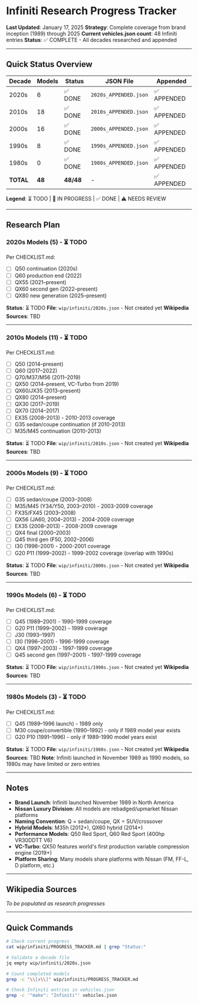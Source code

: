 # Infiniti Research Progress Tracker

**Last Updated**: January 17, 2025
**Strategy**: Complete coverage from brand inception (1989) through 2025
**Current vehicles.json count**: 48 Infiniti entries
**Status**: ✅ COMPLETE - All decades researched and appended

---

## Quick Status Overview

| Decade | Models | Status | JSON File | Appended |
|--------|--------|--------|-----------|----------|
| 2020s  | 6      | ✅ DONE | `2020s_APPENDED.json` | ✅ APPENDED |
| 2010s  | 18     | ✅ DONE | `2010s_APPENDED.json` | ✅ APPENDED |
| 2000s  | 16     | ✅ DONE | `2000s_APPENDED.json` | ✅ APPENDED |
| 1990s  | 8      | ✅ DONE | `1990s_APPENDED.json` | ✅ APPENDED |
| 1980s  | 0      | ✅ DONE | `1980s_APPENDED.json` | ✅ APPENDED |
| **TOTAL** | **48** | **48/48** | - | ✅ APPENDED |

**Legend**: ⏳ TODO | 🔄 IN PROGRESS | ✅ DONE | ⚠️ NEEDS REVIEW

---

## Research Plan

### 2020s Models (5) - ⏳ TODO
Per CHECKLIST.md:
- [ ] Q50 continuation (2020s)
- [ ] Q60 production end (2022)
- [ ] QX55 (2021–present)
- [ ] QX60 second gen (2022–present)
- [ ] QX80 new generation (2025–present)

**Status**: ⏳ TODO
**File**: `wip/infiniti/2020s.json` - Not created yet
**Wikipedia Sources**: TBD

---

### 2010s Models (11) - ⏳ TODO
Per CHECKLIST.md:
- [ ] Q50 (2014–present)
- [ ] Q60 (2017–2022)
- [ ] Q70/M37/M56 (2011–2019)
- [ ] QX50 (2014–present, VC-Turbo from 2019)
- [ ] QX60/JX35 (2013–present)
- [ ] QX80 (2014–present)
- [ ] QX30 (2017–2019)
- [ ] QX70 (2014–2017)
- [ ] EX35 (2008–2013) - 2010-2013 coverage
- [ ] G35 sedan/coupe continuation (if 2010-2013)
- [ ] M35/M45 continuation (2010-2013)

**Status**: ⏳ TODO
**File**: `wip/infiniti/2010s.json` - Not created yet
**Wikipedia Sources**: TBD

---

### 2000s Models (9) - ⏳ TODO
Per CHECKLIST.md:
- [ ] G35 sedan/coupe (2003–2008)
- [ ] M35/M45 (Y34/Y50, 2003–2010) - 2003-2009 coverage
- [ ] FX35/FX45 (2003–2008)
- [ ] QX56 (JA60, 2004–2013) - 2004-2009 coverage
- [ ] EX35 (2008–2013) - 2008-2009 coverage
- [ ] QX4 final (2000–2003)
- [ ] Q45 third gen (F50, 2002–2006)
- [ ] I30 (1996–2001) - 2000-2001 coverage
- [ ] G20 P11 (1999–2002) - 1999-2002 coverage (overlap with 1990s)

**Status**: ⏳ TODO
**File**: `wip/infiniti/2000s.json` - Not created yet
**Wikipedia Sources**: TBD

---

### 1990s Models (6) - ⏳ TODO
Per CHECKLIST.md:
- [ ] Q45 (1989–2001) - 1990-1999 coverage
- [ ] G20 P11 (1999–2002) - 1999 coverage
- [ ] J30 (1993–1997)
- [ ] I30 (1996–2001) - 1996-1999 coverage
- [ ] QX4 (1997–2003) - 1997-1999 coverage
- [ ] Q45 second gen (1997–2001) - 1997-1999 coverage

**Status**: ⏳ TODO
**File**: `wip/infiniti/1990s.json` - Not created yet
**Wikipedia Sources**: TBD

---

### 1980s Models (3) - ⏳ TODO
Per CHECKLIST.md:
- [ ] Q45 (1989–1996 launch) - 1989 only
- [ ] M30 coupe/convertible (1990–1992) - only if 1989 model year exists
- [ ] G20 P10 (1991–1996) - only if 1989-1990 model years exist

**Status**: ⏳ TODO
**File**: `wip/infiniti/1980s.json` - Not created yet
**Wikipedia Sources**: TBD
**Note**: Infiniti launched in November 1989 as 1990 models, so 1980s may have limited or zero entries

---

## Notes

- **Brand Launch**: Infiniti launched November 1989 in North America
- **Nissan Luxury Division**: All models are rebadged/upmarket Nissan platforms
- **Naming Convention**: Q = sedan/coupe, QX = SUV/crossover
- **Hybrid Models**: M35h (2012+), QX60 hybrid (2014+)
- **Performance Models**: Q50 Red Sport, Q60 Red Sport (400hp VR30DDTT V6)
- **VC-Turbo**: QX50 features world's first production variable compression engine (2019+)
- **Platform Sharing**: Many models share platforms with Nissan (FM, FF-L, D platform, etc.)

---

## Wikipedia Sources
*To be populated as research progresses*

---

## Quick Commands

```bash
# Check current progress
cat wip/infiniti/PROGRESS_TRACKER.md | grep "Status:"

# Validate a decade file
jq empty wip/infiniti/2020s.json

# Count completed models
grep -c "\\[x\\]" wip/infiniti/PROGRESS_TRACKER.md

# Check Infiniti entries in vehicles.json
grep -c '"make": "Infiniti"' vehicles.json
```
